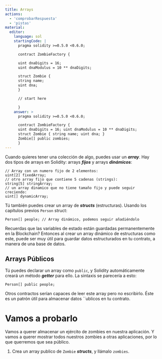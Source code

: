 ```yaml
---
title: Arrays
actions:
  - 'comprobarRespuesta'
  - 'pistas'
material:
  editor:
    language: sol
    startingCode: |
      pragma solidity >=0.5.0 <0.6.0;

      contract ZombieFactory {

      uint dnaDigits = 16;
      uint dnaModulus = 10 ** dnaDigits;

      struct Zombie {
      string name;
      uint dna;
      }

      // start here

      }
    answer: >
      pragma solidity >=0.5.0 <0.6.0;

      contract ZombieFactory {
      uint dnaDigits = 16; uint dnaModulus = 10 ** dnaDigits;
      struct Zombie { string name; uint dna; }
      Zombie[] public zombies;
      }
---
```


Cuando quieres tener una colección de algo, puedes usar un ***array***. Hay dos tipos de arrays en Solidity: arrays ***fijos*** y arrays ***dinámicos***:

    // Array con un numero fijo de 2 elementos:
    uint[2] fixedArray;
    // otro array fijo que contiene 5 cadenas (strings):
    string[5] stringArray;
    // un array dinamico que no tiene tamaño fijo y puede seguir creciendo:
    uint[] dynamicArray;
    

Tú también puedes crear un array de ***structs*** (estructuras). Usando los capítulos previos `Person` struct:

    Person[] people; // Array dinámico, podemos seguir añadiéndolo
    

Recuerdas que las variables de estado están guardadas permanentemente en la Blockchain? Entonces al crear un array dinámico de estructuras como este, puede ser muy útil para guardar datos estructurados en tu contrato, a manera de una base de datos.

## Arrays Públicos

Tú puedes declarar un array como `public`, y Solidity automáticamente creará un método ***getter*** para ello. La sintaxis se parecería a esto:

    Person[] public people;
    

Otros contractos serían capaces de leer este array pero no escribirlo. Éste es un patrón útil para almacenar datos `´ublicos en tu contrato.

# Vamos a probarlo

Vamos a querer almacenar un ejército de zombies en nuestra aplicación. Y vamos a querer mostrar todos nuestros zombies a otras aplicaciones, por lo que querremos que sea público.

1. Crea un array publico de `Zombie` ***structs***, y llámalo `zombies`.